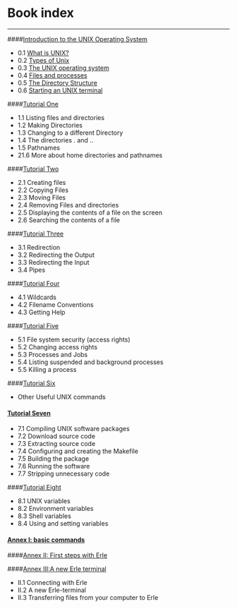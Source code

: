 # Book index
---
####[Introduction to the UNIX Operating System](../introduction_to_the_unix_operating_system/README.md)

- 0.1 [What is UNIX?](../introduction_to_the_unix_operating_system/whatunix.md)
- 0.2 [Types of Unix](../introduction_to_the_unix_operating_system/typeunix.md)
- 0.3 [The UNIX operating system](../introduction_to_the_unix_operating_system/opsystem.md)
- 0.4 [Files and processes](../introduction_to_the_unix_operating_system/fileproc.md)
- 0.5 [The Directory Structure](../introduction_to_the_unix_operating_system/dirsturc.md)
- 0.6 [Starting an UNIX terminal](../introduction_to_the_unix_operating_system/startunix.md)

####[Tutorial One ](../tutorial_1/README.md)


- 1.1 Listing files and directories
- 1.2 Making Directories
- 1.3 Changing to a different Directory
- 1.4 The directories . and ..
- 1.5 Pathnames
- 21.6 More about home directories and pathnames

####[Tutorial Two](../tutorial_2/README.md)

- 2.1 Creating files
- 2.2 Copying Files
- 2.3 Moving Files
- 2.4 Removing Files and directories
- 2.5 Displaying the contents of a file on the screen
- 2.6 Searching the contents of a file

####[Tutorial Three](../tutorial_3/README.md)

- 3.1 Redirection
- 3.2 Redirecting the Output
- 3.3 Redirecting the Input
- 3.4 Pipes

####[Tutorial Four](../tutorial_4/README.md)

- 4.1 Wildcards
- 4.2 Filename Conventions
- 4.3 Getting Help

####[Tutorial Five](../tutorial_5/README.md)

- 5.1 File system security (access rights)
- 5.2 Changing access rights
- 5.3 Processes and Jobs
- 5.4 Listing suspended and background processes
- 5.5 Killing a process

####[Tutorial Six](../tutorial_6/README.md)

- Other Useful UNIX commands

#### [Tutorial Seven](../tutorial_7/README.md)

- 7.1 Compiling UNIX software packages
- 7.2 Download source code
- 7.3 Extracting source code
- 7.4 Configuring and creating the Makefile
- 7.5 Building the package
- 7.6 Running the software
- 7.7 Stripping unnecessary code


####[Tutorial Eight](../tutorial_8/README.md)

- 8.1 UNIX variables
- 8.2 Environment variables
- 8.3 Shell variables
- 8.4 Using and setting variables

#### [Annex I: basic commands](../annex_i_basic_commands/README.md)

####[Annex II: First steps with Erle](../annex_ii_first_steps_with_erle/README.md)


####[Annex III:A new Erle terminal](../annex_iii_a_new_erle_terminal/README.md)

- II.1 Connecting with Erle
- II.2 A new Erle-terminal
- II.3 Transferring files from your computer to Erle

